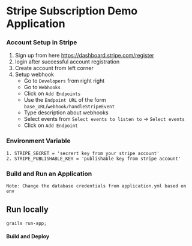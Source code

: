 # Stripe Subscription Demo Application
### Account Setup in Stripe
1. Sign up from here https://dashboard.stripe.com/register
2. login after successful account registration
3. Create account from left corner
4. Setup webhook
    - Go to `Developers` from right right
    - Go to `Webhooks`
    - Click on `Add Endpoints`
    - Use the `Endpoint URL` of the form `base_URL`/`webhook/handleStripeEvent`
    - Type description about webhooks
    - Select events from `Select events to listen to` -> `Select events`
    - Click on `Add Endpoint`
### Environment Variable
    1. STRIPE_SECRET = 'secrert key from your stripe account'
    2. STRIPE_PUBLISHABLE_KEY = 'publishable key from stripe account'
### Build and Run an Application
~~~
Note: Change the database credentials from application.yml based on env
~~~
## Run locally
~~~
grails run-app;
~~~
#### Build and Deploy

